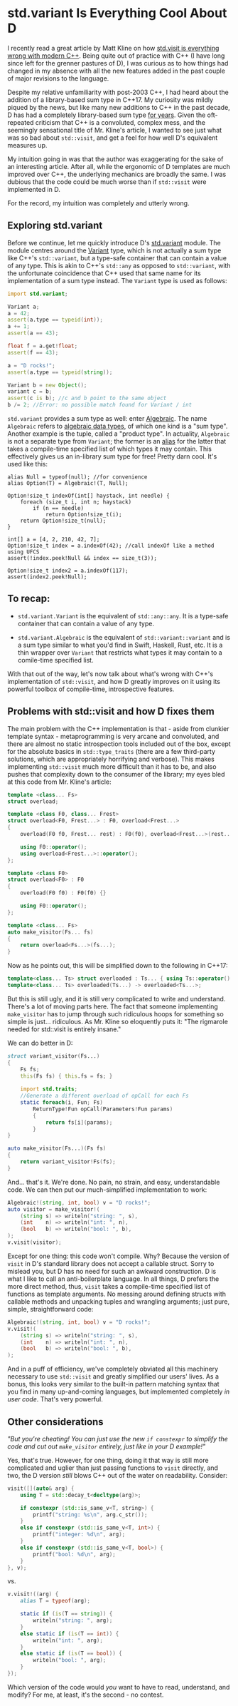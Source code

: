 # std.variant Is Everything Cool About D

I recently read a great article by Matt Kline on how [std.visit is everything wrong with modern C++](https://bitbashing.io/std-visit.html). Being quite
out of practice with C++ (I have long since left for the grenner pastures of D), I was curious as to how things had changed
in my absence with all the new features added in the past couple of major revisions to the language.

Despite my relative unfamiliarity with post-2003 C++, I had heard about the addition of a library-based sum type in
C++17. My curiosity was mildly piqued by the news, but like many new additions to C++ in the past decade, D has had a
completely library-based sum type [for years](https://github.com/dlang/phobos/blob/eec6be69edec9601f9f856afcd25a797e845c181/std/variant.d). Given the oft-repeated criticism that C++ is a convoluted, complex 
mess, and the seemingly sensational title of Mr. Kline's article, I wanted to see just what was so bad about `std::visit`,
and get a feel for how well D's equivalent measures up.

My intuition going in was that the author was exaggerating for the sake of an interesting article. After all, while
the ergonomic of D templates are much improved over C++, the underlying mechanics are broadly the same. I was dubious
that the code could be much worse than if `std::visit` were implemented in D.

For the record, my intuition was completely and utterly wrong.


## Exploring std.variant

Before we continue, let me quickly introduce D's [std.variant](https://dlang.org/phobos/std_variant.html) module. The module centres around the [Variant](https://dlang.org/phobos/std_variant.html#.Variant)
type, which is not actually a sum type like C++'s `std::variant`, but a type-safe container that can contain a value of 
any type. This is akin to C++'s `std::any` as opposed to `std::variant`, with the unfortunate coincidence that C++ used that same
name for its implementation of a sum type instead. The `Variant` type is used as follows:

```D
import std.variant;

Variant a;
a = 42;
assert(a.type == typeid(int));
a += 1;
assert(a == 43);

float f = a.get!float;
assert(f == 43);

a = "D rocks!";
assert(a.type == typeid(string));

Variant b = new Object();
variant c = b;
assert(c is b); //c and b point to the same object
b /= 2; //Error: no possible match found for Variant / int

```

`std.variant` provides a sum type as well: enter [Algebraic](https://dlang.org/phobos/std_variant.html#.Algebraic). The name `Algebraic` refers to 
[algebraic data types](https://en.wikipedia.org/wiki/Algebraic_data_type), of which one kind is a "sum type". Another
example is the tuple, called a "product type". In actuality, `Algebraic` is not a separate type from `Variant`; the
former is an [alias](https://dlang.org/spec/declaration.html#alias) for the latter that takes a compile-time specified list of which types it may contain.
This effectively gives us an in-library sum type for free! Pretty darn cool. It's used like this:

```
alias Null = typeof(null); //for convenience
alias Option(T) = Algebraic!(T, Null);

Option!size_t indexOf(int[] haystack, int needle) {
    foreach (size_t i, int n; haystack)
        if (n == needle)
			return Option!size_t(i);
    return Option!size_t(null);
}

int[] a = [4, 2, 210, 42, 7];
Option!size_t index = a.indexOf(42); //call indexOf like a method using UFCS
assert(!index.peek!Null && index == size_t(3));

Option!size_t index2 = a.indexOf(117);
assert(index2.peek!Null);
```


## To recap:

- `std.variant.Variant` is the equivalent of `std::any::any`. It is a type-safe container that can contain a value of 
any type.

- `std.variant.Algebraic` is the equivalent of `std::variant::variant` and is a sum type similar to what you'd find in 
Swift, Haskell, Rust, etc. It is a thin wrapper over `Variant` that restricts what types it may contain to a comile-time
specified list.

With that out of the way, let's now talk about what's wrong with C++'s implementation of `std::visit`, and how 
D greatly improves on it using its powerful toolbox of compile-time, introspective features.


## Problems with std::visit and how D fixes them

The main problem with the C++ implementation is that - aside from clunkier template syntax - metaprogramming is very arcane
and convoluted, and there are almost no static introspection tools included out of the box, except for the absolute
basics in `std::type_traits` (there are a few third-party solutions, which are appropriately horrifying and verbose).
This makes implementing `std::visit` much more difficult than it has to be, and also pushes that complexity down to the
consumer of the library; my eyes bled at this code from Mr. Kline's article:

```C++
template <class... Fs>
struct overload;

template <class F0, class... Frest>
struct overload<F0, Frest...> : F0, overload<Frest...>
{
    overload(F0 f0, Frest... rest) : F0(f0), overload<Frest...>(rest...) {}

    using F0::operator();
    using overload<Frest...>::operator();
};

template <class F0>
struct overload<F0> : F0
{
    overload(F0 f0) : F0(f0) {}

    using F0::operator();
};

template <class... Fs>
auto make_visitor(Fs... fs)
{
    return overload<Fs...>(fs...);
}
```

Now as he points out, this will be simplified down to the following in C++17:

```C++
template<class... Ts> struct overloaded : Ts... { using Ts::operator()...; };
template<class... Ts> overloaded(Ts...) -> overloaded<Ts...>;
```

But this is still ugly, and it is still very complicated to write and understand. There's a lot of moving parts here.
The fact that someone implementing `make_visitor` has to jump through such ridiculous hoops for something so simple is
just... ridiculous. As Mr. Kline so eloquently puts it: "The rigmarole needed for std::visit is entirely insane."

We can do better in D:

```D
struct variant_visitor(Fs...)
{
	Fs fs;
	this(Fs fs) { this.fs = fs; }
    
	import std.traits;
	//Generate a different overload of opCall for each Fs
	static foreach(i, Fun; Fs)
		ReturnType!Fun opCall(Parameters!Fun params)
		{
			return fs[i](params);
		}
}

auto make_visitor(Fs...)(Fs fs)
{
	return variant_visitor!Fs(fs);
}
```

And... that's it. We're done. No pain, no strain, and easy, understandable code. We can then put our much-simplified
implementation to work:

```D
Algebraic!(string, int, bool) v = "D rocks!";
auto visitor = make_visitor!(
	(string s) => writeln("string: ", s),
	(int    n) => writeln("int: ", n),
	(bool   b) => writeln("bool: ", b),
);
v.visit(visitor);
```

Except for one thing: this code won't compile. Why? Because the version of `visit` in D's standard library does not 
accept a callable struct. Sorry to mislead you, but D has no need for such an awkward construction. D is what I like to 
call an anti-boilerplate language. In all things, D prefers the more direct method, thus, `visit` takes a compile-time 
specified list of functions as template arguments. No messing around defining structs with callable methods and 
unpacking tuples and wrangling arguments; just pure, simple, straightforward code:

```D
Algebraic!(string, int, bool) v = "D rocks!";
v.visit!(
	(string s) => writeln("string: ", s),
	(int    n) => writeln("int: ", n),
	(bool   b) => writeln("bool: ", b),
);
```

And in a puff of efficiency, we've completely obviated all this machinery necessary to use `std::visit` and greatly
simplified our users' lives. As a bonus, this looks very similar to the built-in pattern matching syntax that you find
in many up-and-coming languages, but implemented completely _in user code_. That's very powerful.


## Other considerations

_"But you're cheating! You can just use the new `if constexpr` to simplify the code and cut out `make_visitor`
entirely, just like in your D example!"_

Yes, that's true. However, for one thing, doing it that way is still more 
complicated and uglier than just passing functions to `visit` directly, and two, the D version _still_ blows C++ out of 
the water on readability. Consider:

```C++
visit([](auto& arg) {
    using T = std::decay_t<decltype(arg)>;

    if constexpr (std::is_same_v<T, string>) {
        printf("string: %s\n", arg.c_str());
    }
    else if constexpr (std::is_same_v<T, int>) {
        printf("integer: %d\n", arg);
    }
    else if constexpr (std::is_same_v<T, bool>) {
        printf("bool: %d\n", arg);
    }
}, v);
```

vs.

```D
v.visit!((arg) {
	alias T = typeof(arg);

	static if (is(T == string)) {
        writeln("string: ", arg);
    }
    else static if (is(T == int)) {
        writeln("int: ", arg);
    }
    else static if (is(T == bool)) {
        writeln("bool: ", arg);
    }
});
```

Which version of the code would _you_ want to have to read, understand, and modify? For me, at least, it's the second -
no contest.